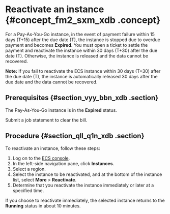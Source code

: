 # Reactivate an instance {#concept_fm2_sxm_xdb .concept}

For a Pay-As-You-Go instance, in the event of payment failure within 15 days \(T+15\) after the due date \(T\), the instance is stopped due to overdue payment and becomes **Expired**. You must open a ticket to settle the payment and reactivate the instance within 30 days \(T+30\) after the due date \(T\). Otherwise, the instance is released and the data cannot be recovered.

**Note:** If you fail to reactivate the ECS instance within 30 days \(T+30\) after the due date \(T\), the instance is automatically released 30 days after the due date and the data cannot be recovered.

## Prerequisites {#section_vyy_bbn_xdb .section}

The Pay-As-You-Go instance is in the **Expired** status.

Submit a job statement to clear the bill.

## Procedure {#section_qll_q1n_xdb .section}

To reactivate an instance, follow these steps:

1.  Log on to the [ECS console](https://ecs.console.aliyun.com/?spm=a2c4g.11186623.2.9.FNEORG#/home).
2.  In the left-side navigation pane, click **Instances**.
3.  Select a region.
4.  Select the instance to be reactivated, and at the bottom of the instance list, select **More** \> **Reactivate**.
5.  Determine that you reactivate the instance immediately or later at a specified time.

If you choose to reactivate immediately, the selected instance returns to the **Running** status in about 10 minutes.

